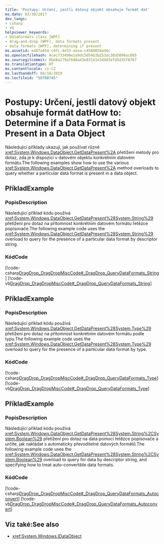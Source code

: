 ```yaml
---
title: 'Postupy: Určení, jestli datový objekt obsahuje formát dat'
ms.date: 03/30/2017
dev_langs:
- csharp
- vb
helpviewer_keywords:
- DataFormats class [WPF]
- drag-and-drop [WPF], data formats present
- data formats [WPF], determining if present
ms.assetid: e487a454-c9fc-4e53-aeaa-c458d059ad4c
ms.openlocfilehash: 4cec733490e2a9dc5d54b3b253ac38a5090ac885
ms.sourcegitcommit: 0be8a279af6d8a43e03141e349d3efd5d35f8767
ms.translationtype: HT
ms.contentlocale: cs-CZ
ms.lasthandoff: 04/18/2019
ms.locfileid: "59768745"
---
```

# <a name="how-to-determine-if-a-data-format-is-present-in-a-data-object"></a><span data-ttu-id="2891f-102">Postupy: Určení, jestli datový objekt obsahuje formát dat</span><span class="sxs-lookup"><span data-stu-id="2891f-102">How to: Determine if a Data Format is Present in a Data Object</span></span>
<span data-ttu-id="2891f-103">Následující příklady ukazují, jak používat různé <xref:System.Windows.DataObject.GetDataPresent%2A> přetížení metody pro dotaz, zda je k dispozici v datovém objektu konkrétním datovém formátu.</span><span class="sxs-lookup"><span data-stu-id="2891f-103">The following examples show how to use the various <xref:System.Windows.DataObject.GetDataPresent%2A> method overloads to query whether a particular data format is present in a data object.</span></span>  
  
## <a name="example"></a><span data-ttu-id="2891f-104">Příklad</span><span class="sxs-lookup"><span data-stu-id="2891f-104">Example</span></span>  
  
### <a name="description"></a><span data-ttu-id="2891f-105">Popis</span><span class="sxs-lookup"><span data-stu-id="2891f-105">Description</span></span>  
 <span data-ttu-id="2891f-106">Následující příklad kódu používá <xref:System.Windows.DataObject.GetDataPresent%28System.String%29> přetížení pro dotaz na přítomnost konkrétním datovém formátu řetězce popisovače.</span><span class="sxs-lookup"><span data-stu-id="2891f-106">The following example code uses the <xref:System.Windows.DataObject.GetDataPresent%28System.String%29> overload to query for the presence of a particular data format by descriptor string.</span></span>  
  
### <a name="code"></a><span data-ttu-id="2891f-107">Kód</span><span class="sxs-lookup"><span data-stu-id="2891f-107">Code</span></span>  
 [!code-csharp[DragDrop_DragDropMiscCode#_DragDrop_QueryDataFormats_String](~/samples/snippets/csharp/VS_Snippets_Wpf/DragDrop_DragDropMiscCode/CSharp/Window1.xaml.cs#_dragdrop_querydataformats_string)]
 [!code-vb[DragDrop_DragDropMiscCode#_DragDrop_QueryDataFormats_String](~/samples/snippets/visualbasic/VS_Snippets_Wpf/DragDrop_DragDropMiscCode/visualbasic/window1.xaml.vb#_dragdrop_querydataformats_string)]  
  
## <a name="example"></a><span data-ttu-id="2891f-108">Příklad</span><span class="sxs-lookup"><span data-stu-id="2891f-108">Example</span></span>  
  
### <a name="description"></a><span data-ttu-id="2891f-109">Popis</span><span class="sxs-lookup"><span data-stu-id="2891f-109">Description</span></span>  
 <span data-ttu-id="2891f-110">Následující příklad kódu používá <xref:System.Windows.DataObject.GetDataPresent%28System.Type%29> přetížení pro dotaz na přítomnost konkrétním datovém formátu podle typu.</span><span class="sxs-lookup"><span data-stu-id="2891f-110">The following example code uses the <xref:System.Windows.DataObject.GetDataPresent%28System.Type%29> overload to query for the presence of a particular data format by type.</span></span>  
  
### <a name="code"></a><span data-ttu-id="2891f-111">Kód</span><span class="sxs-lookup"><span data-stu-id="2891f-111">Code</span></span>  
 [!code-csharp[DragDrop_DragDropMiscCode#_DragDrop_QueryDataFormats_Type](~/samples/snippets/csharp/VS_Snippets_Wpf/DragDrop_DragDropMiscCode/CSharp/Window1.xaml.cs#_dragdrop_querydataformats_type)]
 [!code-vb[DragDrop_DragDropMiscCode#_DragDrop_QueryDataFormats_Type](~/samples/snippets/visualbasic/VS_Snippets_Wpf/DragDrop_DragDropMiscCode/visualbasic/window1.xaml.vb#_dragdrop_querydataformats_type)]  
  
## <a name="example"></a><span data-ttu-id="2891f-112">Příklad</span><span class="sxs-lookup"><span data-stu-id="2891f-112">Example</span></span>  
  
### <a name="description"></a><span data-ttu-id="2891f-113">Popis</span><span class="sxs-lookup"><span data-stu-id="2891f-113">Description</span></span>  
 <span data-ttu-id="2891f-114">Následující příklad kódu používá <xref:System.Windows.DataObject.GetDataPresent%28System.String%2CSystem.Boolean%29> přetížení pro dotaz na data pomocí řetězce popisovače a určíte, jak nakládat s automaticky převoditelné datových formátů.</span><span class="sxs-lookup"><span data-stu-id="2891f-114">The following example code uses the <xref:System.Windows.DataObject.GetDataPresent%28System.String%2CSystem.Boolean%29> overload to query for data by descriptor string, and specifying how to treat auto-convertible data formats.</span></span>  
  
### <a name="code"></a><span data-ttu-id="2891f-115">Kód</span><span class="sxs-lookup"><span data-stu-id="2891f-115">Code</span></span>  
 [!code-csharp[DragDrop_DragDropMiscCode#_DragDrop_QueryDataFormats_Autoconvert](~/samples/snippets/csharp/VS_Snippets_Wpf/DragDrop_DragDropMiscCode/CSharp/Window1.xaml.cs#_dragdrop_querydataformats_autoconvert)]
 [!code-vb[DragDrop_DragDropMiscCode#_DragDrop_QueryDataFormats_Autoconvert](~/samples/snippets/visualbasic/VS_Snippets_Wpf/DragDrop_DragDropMiscCode/visualbasic/window1.xaml.vb#_dragdrop_querydataformats_autoconvert)]  
  
## <a name="see-also"></a><span data-ttu-id="2891f-116">Viz také:</span><span class="sxs-lookup"><span data-stu-id="2891f-116">See also</span></span>

- <xref:System.Windows.IDataObject>
